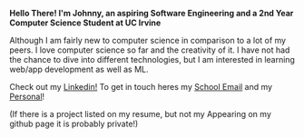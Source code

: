  **Hello There! I'm Johnny, an aspiring Software Engineering and a 2nd Year Computer Science Student at UC Irvine**

Although I am fairly new to computer science in comparison to a lot of my peers. I love computer science so far and the creativity of it. I have not had the chance to dive into different technologies, but I am interested in learning web/app development as well as ML.

Check out my [Linkedin!](https://www.linkedin.com/in/johnnydouci/) To get in touch heres my [School Email](johnnyhd@uci.edu) and my [Personal](dojohnny847@gmail.com)!

(If there is a project listed on my resume, but not my Appearing on my github page it is probably private!)
<!--
**johnnnydo/johnnnydo** is a ✨ _special_ ✨ repository because its `README.md` (this file) appears on your GitHub profile.


Here are some ideas to get you started:

- 🔭 I’m currently working on ...
- 🌱 I’m currently learning ...
- 👯 I’m looking to collaborate on ...
- 🤔 I’m looking for help with ...
- 💬 Ask me about ...
- 📫 How to reach me: ...
- 😄 Pronouns: ...
- ⚡ Fun fact: ...
-->
